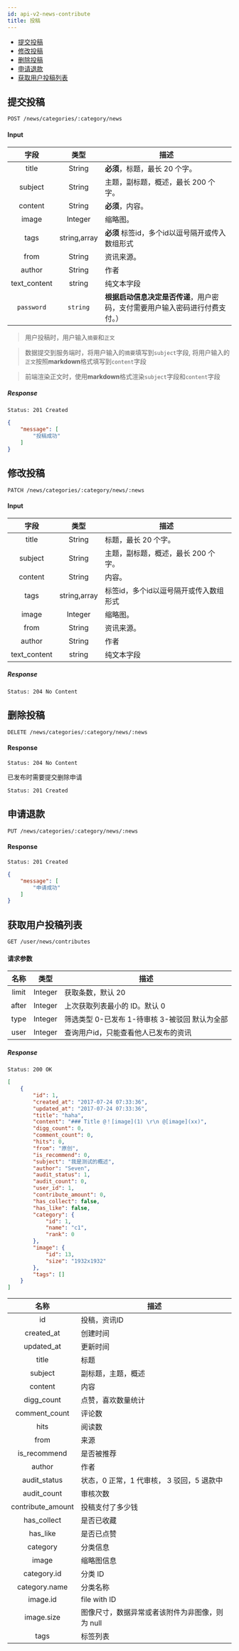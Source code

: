 ```yaml
---
id: api-v2-news-contribute
title: 投稿
---
```


- [提交投稿](#提交投稿)
- [修改投稿](#修改投稿)
- [删除投稿](#删除投稿)
- [申请退款](#申请退款)
- [获取用户投稿列表](#获取用户投稿列表)

## 提交投稿

```
POST /news/categories/:category/news
```

#### Input

| 字段 | 类型 | 描述 |
|:----:|:----:|----|
| title | String | **必须**，标题，最长 20 个字。 |
| subject | String | 主题，副标题，概述，最长 200 个字。 |
| content | String | **必须**，内容。 |
| image | Integer | 缩略图。 |
| tags | string,array | **必须** 标签id，多个id以逗号隔开或传入数组形式 |
| from | String | 资讯来源。 |
| author | String | 作者 |
| text_content | string | 纯文本字段 |
| `password` | `string` | **根据启动信息决定是否传递**，用户密码，支付需要用户输入密码进行付费支付。） |

> 用户投稿时，用户输入`摘要`和`正文`

> 数据提交到服务端时，将用户输入的`摘要`填写到`subject`字段, 将用户输入的`正文`按照**markdown**格式填写到`content`字段

> 前端渲染正文时，使用**markdown**格式渲染`subject`字段和`content`字段

##### Response

```
Status: 201 Created
```
```json
{
    "message": [
        "投稿成功"
    ]
}
```

## 修改投稿

```
PATCH /news/categories/:category/news/:news
```

#### Input

| 字段 | 类型 | 描述 |
|:----:|:----:|----|
| title | String | 标题，最长 20 个字。 |
| subject | String | 主题，副标题，概述，最长 200 个字。 |
| content | String | 内容。 |
| tags | string,array | 标签id，多个id以逗号隔开或传入数组形式 |
| image | Integer | 缩略图。 |
| from | String | 资讯来源。 |
| author | String | 作者 |
| text_content | string | 纯文本字段 |

##### Response

```
Status: 204 No Content
```

## 删除投稿

```
DELETE /news/categories/:category/news/:news
```

#### Response

```
Status: 204 No Content
```

已发布时需要提交删除申请

```
Status: 201 Created
```

## 申请退款

```
PUT /news/categories/:category/news/:news
```

#### Response

```
Status: 201 Created
```
```json
{
    "message": [
        "申请成功"
    ]
}
```

## 获取用户投稿列表

```
GET /user/news/contributes
```

#### 请求参数

| 名称 | 类型 | 描述 |
|:-----:|:----:|-----|
| limit | Integer | 获取条数，默认 20 |
| after | Integer | 上次获取列表最小的 ID。默认 0 |
| type  | Integer | 筛选类型 0-已发布 1-待审核 3-被驳回 默认为全部 |
| user  | Integer | 查询用户id，只能查看他人已发布的资讯 |

##### Response

```
Status: 200 OK
```
```json
[
    {
        "id": 1,
        "created_at": "2017-07-24 07:33:36",
        "updated_at": "2017-07-24 07:33:36",
        "title": "haha",
        "content": "### Title @！[image](1) \r\n @[image](xx)",
        "digg_count": 0,
        "comment_count": 0,
        "hits": 0,
        "from": "原创",
        "is_recommend": 0,
        "subject": "我是测试的概述",
        "author": "Seven",
        "audit_status": 1,
        "audit_count": 0,
        "user_id": 1,
        "contribute_amount": 0,
        "has_collect": false,
        "has_like": false,
        "category": {
            "id": 1,
            "name": "c1",
            "rank": 0
        },
        "image": {
            "id": 13,
            "size": "1932x1932"
        },
        "tags": []
    }
]
```

| 名称 | 描述 |
|:----:|----|
| id | 投稿，资讯ID |
| created_at | 创建时间 |
| updated_at | 更新时间 |
| title | 标题 |
| subject | 副标题，主题，概述 |
| content | 内容 |
| digg_count | 点赞，喜欢数量统计 |
| comment_count | 评论数 |
| hits | 阅读数 |
| from | 来源 |
| is_recommend | 是否被推荐 |
| author | 作者 |
| audit_status | 状态，0 正常，1 代审核， 3 驳回，5 退款中 |
| audit_count | 审核次数 |
| contribute_amount | 投稿支付了多少钱 |
| has_collect | 是否已收藏 |
| has_like | 是否已点赞 |
| category | 分类信息 |
| image | 缩略图信息 |
| category.id | 分类 ID |
| category.name | 分类名称 |
| image.id | file with ID |
| image.size | 图像尺寸，数据异常或者该附件为非图像，则为 null |
| tags | 标签列表 |
